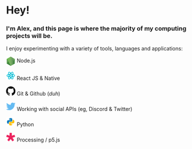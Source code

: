 # Hey!
### I'm Alex, and this page is where the majority of my computing projects will be.

I enjoy experimenting with a variety of tools, languages and applications:

<img alt="Node Icon" width="25px" style="vertical-align: middle" src="https://raw.githubusercontent.com/howe-oh/howe-oh/master/assets/node.png" /> Node.js

<img alt="React Icon" width="25px" src="https://raw.githubusercontent.com/howe-oh/howe-oh/master/assets/react.png" /> React JS & Native 

<img alt="Github Icon" width="25px" src="https://raw.githubusercontent.com/howe-oh/howe-oh/f356e8f615822197466972aad74772599149f61b/assets/github.svg" /> Git & Github (*duh*)

<img alt="Twitter Icon" width="25px" src="https://raw.githubusercontent.com/howe-oh/howe-oh/f356e8f615822197466972aad74772599149f61b/assets/twitter.svg" /> Working with social APIs (eg, Discord & Twitter)

<img alt="Python Icon" width="25px" src="https://raw.githubusercontent.com/howe-oh/howe-oh/master/assets/python.png" /> Python

<img alt="P5 Icon" width="25px" src="https://raw.githubusercontent.com/howe-oh/howe-oh/master/assets/p5js.png" /> Processing / p5.js